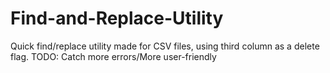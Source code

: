# Find-and-Replace-Utility
Quick find/replace utility made for CSV files,  using third column as a delete flag. 
TODO: Catch more errors/More user-friendly
